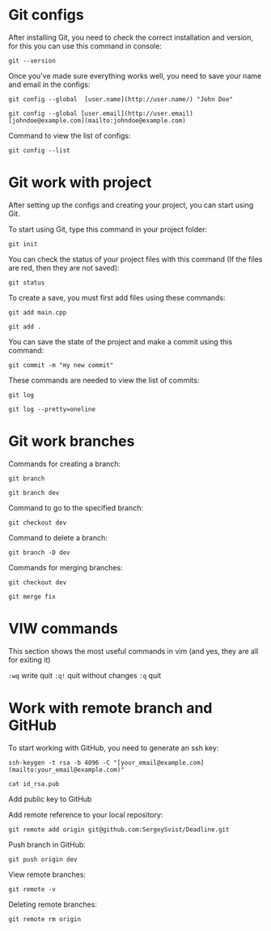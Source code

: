 # Git configs

After installing Git, you need to check the correct installation and version, for this you can use this command in console:

```properties 
git --version
```

Once you've made sure everything works well, you need to save your name and email in the configs:

```properties 
git config --global  [user.name](http://user.name/) "John Doe"
```
```properties 
git config --global [user.email](http://user.email) [johndoe@example.com](mailto:johndoe@example.com)
```

Command to view the list of configs:

```properties 
git config --list
```

# Git work with project

After setting up the configs and creating your project, you can start using Git.

To start using Git, type this command in your project folder:
```properties 
git init
```

You can check the status of your project files with this command (If the files are red, then they are not saved):
```properties 
git status
```

To create a save, you must first add files using these commands:
```properties 
git add main.cpp
```
```properties 
git add .
```

You can save the state of the project and make a commit using this command:

```properties 
git commit -m "my new commit"
```

These commands are needed to view the list of commits:
```properties 
git log
```
```properties 
git log --pretty=oneline
```

# Git work branches

Commands for creating a branch:
```properties 
git branch
```
```properties 
git branch dev
```

Command to go to the specified branch:

```properties 
git checkout dev
```

Command to delete a branch:
```properties 
git branch -D dev
```

Commands for merging branches:
```properties 
git checkout dev
```
```properties 
git merge fix
```

# VIW commands

This section shows the most useful commands in vim (and yes, they are all for exiting it)

`:wq`	write quit
`:q!`	quit without changes
`:q`	        quit

# Work with remote branch and GitHub

To start working with GitHub, you need to generate an ssh key:

```properties 
ssh-keygen -t rsa -b 4096 -C "[your_email@example.com](mailto:your_email@example.com)"
```

```properties 
cat id_rsa.pub
```

Add public key to GitHub

Add remote reference to your local repository:
```properties 
git remote add origin git@github.com:SergeySvist/Deadline.git
```

Push branch in GitHub:
```properties 
git push origin dev
```

View remote branches:
```properties 
git remote -v
```

Deleting remote branches:

```properties 
git remote rm origin
```
